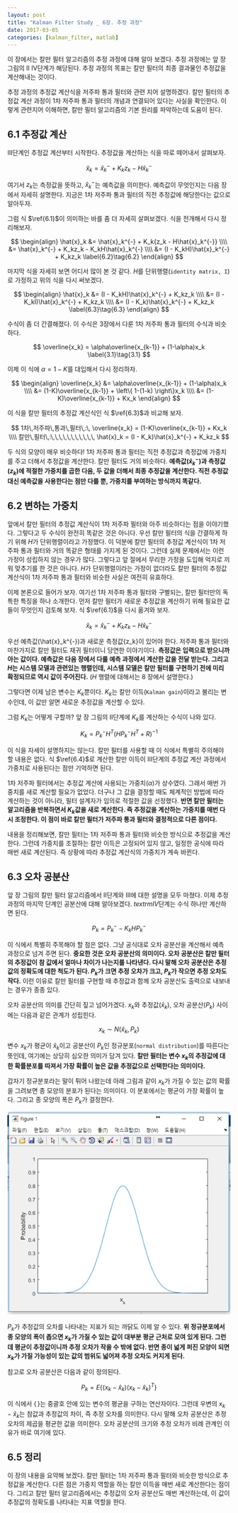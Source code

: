 ```yaml
---
layout: post
title: "Kalman Filter Study _ 6장. 추정 과정"
date: 2017-03-05
categories: [kalman_filter, matlab]
---
```


이 장에서는 칼만 필터 알고리즘의 추정 과정에 대해 알아 보겠다. 추정 과정에는 앞 장 그림의
$\textrm{II} ~ \textrm{IV}$단계가 해당된다. 추정 과정의 목표는 칼만 필터의 최종 결과물인
추정값을 계산해내는 것이다.  

추정 과정의 추정값 계산식을 저주파 통과 필터와 관련 지어 설명하겠다. 칼만 필터의 추정값
계산 과정이 1차 저주파 통과 필터의 개념과 연결되어 있다는 사실을 확인한다. 이렇게 관련지어
이해하면, 칼만 필터 알고리즘의 기본 원리를 파악하는데 도움이 된다.  

## 6.1 추정값 계산  

$\textrm{III}$단계인 추정값 계산부터 시작한다. 추정값을 계산하는 식을 따로 떼어내서
살펴보자.  

$$
\hat{x}_k = \hat{x}_k^{-} + K_k{z_k - H\hat{x}_k^{-}} \label{6.1}\tag{6.1}
$$  

여기서 $z_k$는 측정값을 뜻하고, $\hat{x}_k^{-}$는 예측값을 의미한다. 예측값이 무엇인지는
다음 장에서 자세히 설명한다. 지금은 1차 저주파 통과 필터의 직전 추정값에 해당한다는 값으로
알아두자.  

그럼 식 $\ref{6.1}$이 의미하는 바를 좀 더 자세히 살펴보겠다. 식을 전개해서 다시
정리해보자.    

$$
\begin{align}
\hat{x}_k &= \hat{x}_k^{-} + K_k{z_k - H\hat{x}_k^{-}} \\\\
&= \hat{x}_k^{-} + K_kz_k - K_kH\hat{x}_k^{-} \\\\
&= (I - K_kH)\hat{x}_k^{-} + K_kz_k \label{6.2}\tag{6.2}
\end{align}
$$  

마지막 식을 자세히 보면 어디서 많이 본 것 같다. $H$를 단위행렬(`identity matrix, I`)로
가정하고 위의 식을 다시 써보겠다.  

$$
\begin{align}
\hat{x}_k &= (I - K_kH)\hat{x}_k^{-} + K_kz_k \\\\
&= (I - K_kI)\hat{x}_k^{-} + K_kz_k \\\\
&= (I - K_k)\hat{x}_k^{-} + K_kz_k \label{6.3}\tag{6.3}
\end{align}
$$  

수식이 좀 더 간결해졌다. 이 수식은 3장에서 다룬 1차 저주파 통과 필터의 수식과 비슷하다.  

$$
\overline{x_k} = \alpha\overline{x_{k-1}} + (1-\alpha)x_k \label{3.1}\tag{3.1}
$$  

이제 이 식에 $\alpha = 1 - K$를 대입해서 다시 정리하자.  

$$
\begin{align}
\overline{x_k} &= \alpha\overline{x_{k-1}} + (1-\alpha)x_k \\\\
&= (1-K)\overline{x_{k-1}} + \left\{ 1-(1-k) \right\}x_k \\\\
&= (1-K)\overline{x_{k-1}} + Kx_k
\end{align}
$$  

이 식을 칼만 필터의 추정값 계산식인 식 $\ref{6.3}$과 비교해 보자.  

$$
1차\,저주파\,통과\,필터\,:\, \overline{x_k} = (1-K)\overline{x_{k-1}} + Kx_k \\\\
칼만\,필터\,:\,\,\,\,\,\,\,\,\,\,\, \hat{x}_k = (I - K_k)\hat{x}_k^{-} + K_kz_k
$$  

두 식의 모양이 매우 비슷하다! 1차 저주파 통과 필터는 직전 추정값과 측정값에 가중치를
주고 더해서 추정값을 계산한다. 칼만 필터도 거의 비슷하다. **예측값($\hat{x}_k^{-}$)과
측정값($z_k$)에 적절한 가중치를 곱한 다음, 두 값을 더해서 최종 추정값을 계산한다. 직전
추정값 대신 예측값을 사용한다는 점만 다를 뿐, 가중치를 부여하는 방식까지 똑같다.**  

## 6.2 변하는 가중치  

앞에서 칼만 필터의 추정값 계산식이 1차 저주파 필터와 아주 비슷하다는 점을 이야기했다.
그렇다고 두 수식이 완전히 똑같은 것은 아니다. 우선 칼만 필터의 식을 간결하게 하기 위해
$H$가 단위행렬이라고 가정했다. 이 덕분에 칼만 필터의 추정값 계산식이 1차 저주파 통과
필터와 거의 똑같은 형태를 가지게 된 것이다. 그런데 실제 문제에서는 이런 가정이 성립하지
않는 경우가 많다. 그렇다고 앞 절에서 무리한 가정을 도입해 억지로 끼워 맞추기를 한 것은
아니다. $H$가 단위행렬이라는 가정이 없더라도 칼만 필터의 추정값 계산식이 1차 저주파 통과
필터와 비슷한 사실은 여전히 유효하다.  

이제 본론으로 들어가 보자. 여기선 1차 저주파 통과 필터와 구별되는, 칼만 필터만의 독특한
특징을 하나 소개한다. 먼저 칼만 필터가 새로운 추정값을 계산하기 위해 필요한 값들이
무엇인지 검토해 보자. 식 $\ref{6.1}$을 다시 옮겨와 보자.  

$$
\hat{x}_k = \hat{x}_k^{-} + K_k{z_k - H\hat{x}_k^{-}}
$$  

우선 예측값(\hat{x}_k^{-})과 새로운 측정값{z_k}이 있어야 한다. 저주파 통과 필터와
마찬가지로 칼만 필터도 재귀 필터이니 당연한 이야기이다. **측정값은 입력으로 받으니까 아는
값이다. 예측값은 다음 장에서 다룰 예측 과정에서 계산한 값을 전달 받는다. 그리고 $H$는
시스템 모델과 관련있는 행렬인데, 시스템 모델은 칼만 필터를 구현하기 전에 미리 확정되므로
역시 값이 주어진다.** ($H$ 행렬에 대해서는 $8$ 장에서 설명한다.)  

그렇다면 이제 남은 변수는 $K_k$뿐이다. $K_k$는 칼만 이득(`Kalman gain`)이라고 불리는
변수인데, 이 값만 알면 새로운 추정값을 계산할 수 있다.  

그럼 $K_k$는 어떻게 구할까? 앞 장 그림의 $\textrm{II}$단계에 $K_k$를 계산하는 수식이
나와 있다.  

$$
K_k = P_k^{-}H^{T}(HP_k^{-}H^{T} + R)^{-1} \label{6.4}\tag{6.4}
$$  

이 식을 자세이 설명하지는 않는다. 칼만 필터를 사용할 때 이 식에서 특별히 주의해야 할
내용은 없다. 식 $\ref{6.4}$로 계산한 칼만 이득이 $\textrm{III}$단계의 추정값 계산
과정에서 가중치로 사용된다는 점만 기억하면 된다.  

1차 저주파 필터에서는 추정값 계산에 사용되는 가중치($\alpha$)가 상수였다. 그래서 매번
가중치를 새로 계산할 필요가 없었다. 더구나 그 값을 결정할 때도 체계적인 방법에 따라
계산하는 것이 아니라, 필터 설계자가 임의로 적절한 값을 선정했다. **반면 칼만 필터는
알고리즘을 반복하면서 $K_k$값을 새로 계산한다. 즉 추정값을 계산하는 가중치를 매번 다시
조정한다. 이 점이 바로 칼만 필터가 저주파 통과 필터와 결정적으로 다른 점이다.**  

내용을 정리해보면, 칼만 필터는 1차 저주파 통과 필터와 비슷한 방식으로 추정값을 계산한다.
그런데 가중치를 조절하는 칼만 이득은 고정되어 있지 않고, 일정한 공식에 따라 매번 새로
계산된다. 즉 상황에 따라 추정값 계산식의 가중치가 계속 바뀐다.  

## 6.3 오차 공분산  

앞 장 그림의 칼만 필터 알고리즘에서 $\textrm{II}$단계와 $\textrm{III}$에 대한 설명을
모두 마쳤다. 이제 추정 과정의 마지막 단계인 공분산에 대해 알아보겠다. $textrm{IV}$단계는
수식 하나만 계산하면 된다.  

$$
P_k = P_k^{-} - K_kHP_k^{-} \label{6.5}\tag{6.5}
$$  

이 식에서 특별히 주목해야 할 점은 없다. 그냥 공식대로 오차 공분산을 계산해서 예측 과정으로
넘겨 주면 된다. **중요한 것은 오차 공분산의 의미이다. 오차 공분산은 칼만 필터의 추정값이
참 값에서 얼마나 차이가 나는지를 나타낸다. 다시 말해 오차 공분산은 추정값의 정확도에 대한
척도가 된다. $P_k$가 크면 추정 오차가 크고, $P_k$가 작으면 추정 오차도 작다.** 이런
이유로 칼만 필터를 구현할 때 추정값과 함께 오차 공분산도 출력으로 내보내는 경우가 종종
있다.  

오차 공분산의 의미를 간단히 짚고 넘어가겠다. $x_k$와 추정값($\hat{x}_k$),
오차 공분산($P_k$) 사이에는 다음과 같은 관계가 성립힌다.  

$$
x_k \sim N(\hat{x}_k, P_k) \label{6.6}\tag{6.6}
$$  

변수 $x_k$가 평균이 $\hat{x}_k$이고 공분산이 $P_k$인 정규분포(`normal distribution`)를
따른다는 뜻인데, 여기에는 상당히 심오한 의미가 담겨 있다. **칼만 필터는 변수 $x_k$의
추정값에 대한 확률분포를 따져서 가장 확률이 높은 값을 추정값으로 선택한다는 의미이다.**  

갑자기 정규분포라는 말이 튀어 나왔는데 아래 그림과 같이 $x_k$가 가질 수 있는 값의 확률을
그려보면 종 모양의 분포가 된다는 의미이다. 이 분포에서는 평균이 가장 확률이 높다. 그리고
종 모양의 폭은 $P_k$가 결정한다.  

![Gaussian](https://raw.githubusercontent.com/RoyalAzalea/RoyalAzalea.github.io/master/static/img/_posts/kalman-filter-study/Gaussian.PNG)  

$P_k$가 추정값의 오차를 나타내는 지표가 되는 까닭도 이제 알 수 있다. **위 정규분포에서
종 모양의 폭이 좁으면 $x_k$가 가질 수 있는 값이 대부분 평균 근처로 모여 있게 된다.
그런데 평균이 추정값이니까 추정 오차가 작을 수 밖에 없다. 반면 종이 넓게 퍼진 모양이 되면
$x_k$가 가질 가능성이 있는 값의 범위도 넓어져 추정 오차도 커지게 된다.**  

참고로 오차 공분산은 다음과 같이 정의된다.  

$$
P_k = E\left\{ (x_k - \hat{x}_k)(x_k - \hat{x}_k)^{T} \right\} \label{6.7}\tag{6.7}
$$  

이 식에서 $\left\{ \, \right\}$는 중괄호 안에 있는 변수의 평균을 구하는 연산자이다.
그런데 우변의 $x_k - \hat{x}_k$는 참값과 추정값의 차이, 즉 추정 오차를 의미한다.
다시 말해 오차 공분산은 추정 오차의 제곱을 평균한 값을 의미한다. 오차 공분산의 크기와
추정 오차가 비례 관계인 이유가 바로 여기에 있다.  

## 6.5 정리  

이 장의 내용을 요약해 보겠다. 칼만 필터는 1차 저주파 통과 필터와 비슷한 방식으로 추정값을
계산한다. 다른 점은 가중치 역할을 하는 칼만 이득을 매번 새로 계산한다는 점이다. 그리고
칼만 필터 알고리즘에서는 추정값의 오차 공분산도 매번 계산하는데, 이 값이 추정값의 정확도를
나타내는 지표 역할을 한다.
